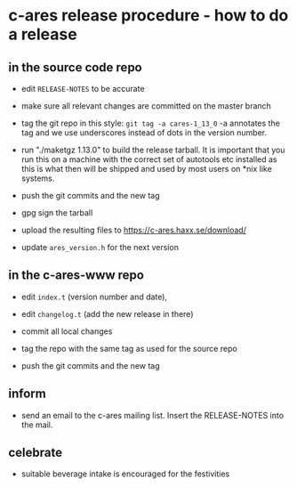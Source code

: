 c-ares release procedure - how to do a release
==============================================

in the source code repo
-----------------------

- edit `RELEASE-NOTES` to be accurate

- make sure all relevant changes are committed on the master branch

- tag the git repo in this style: `git tag -a cares-1_13_0` -a annotates the
  tag and we use underscores instead of dots in the version number.

- run "./maketgz 1.13.0" to build the release tarball. It is important that
  you run this on a machine with the correct set of autotools etc installed
  as this is what then will be shipped and used by most users on *nix like
  systems.

- push the git commits and the new tag

- gpg sign the tarball

- upload the resulting files to https://c-ares.haxx.se/download/

- update `ares_version.h` for the next version

in the c-ares-www repo
----------------------

- edit `index.t` (version number and date),

- edit `changelog.t` (add the new release in there)

- commit all local changes

- tag the repo with the same tag as used for the source repo

- push the git commits and the new tag

inform
------

- send an email to the c-ares mailing list. Insert the RELEASE-NOTES into the
  mail.

celebrate
---------

- suitable beverage intake is encouraged for the festivities
